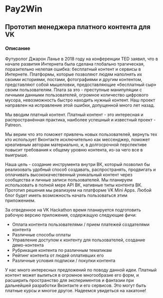 # Pay2Win

## Прототип менеджера платного контента для VK

### Описание

Футуролог Джарон Ланье в 2018 году на конференции TED заявил, что в начале развития Интернета была сделана глобально трагическая, поразительно нелепая ошибка: бесплатный контент и сервисы в Интернете. Платформы, которые позволяют людям наполнять их своими историями, постами, фотографиями и другим контентом, представляют собой мышеловки, предоставляющие «бесплатный сыр» своим пользователям. Плата за это - преступные манипуляции с личными данными пользователей, огромное количество цифрового мусора, невозможность быстро находить нужный контент. Наш проект направлен на исправление этой ошибки, допущенной много лет назад.

Мы вводим платный контент. Платный контент - это интересная и распространённая практика, наиболее успешный и известный проект - Patreon.

Мы верим что это поможет привлечь новых пользователей, вернуть тех кто использует Вконтакте исключительно как мессенджер, поможет креативным авторам материально, и, в долгосрочной перспективе повысит требования к общему уровню контента, из-за чего все в выигрыше.

Наша цель - создание инструмента внутри ВК, который позволил бы реализовать удобный способ создавать, распространять, продвигать и оплачивать высококачественный уникальный контент через сообщества и личные записи пользователей. Мы планируем использовать в полной мере API ВК, нативные типы контента ВК. Прототип решения мы реализуем на платформе VK Mini Apps. Любой блог будет иметь возможность начать пользоваться этим приложением.

За отведенное на VK Hackathon время планируется подготовить рабочую версию приложения, содержащую следующие фичи:
* Оплата контента пользователями / прием платежей создателями контента
* Различные способы оплаты
* Управление доступом к контенту для пользователей, создание демо-контента
* Рубрикация контента по различным тематикам
* Рейтинг контента от людей оплативших его
* Различные условия подписки / покупки контента

У нас много интересных предложений по поводу данной идеи. Платный контент может вылиться в огромное многообразие его форм, и расширить пространство для экспериментов и фантазии при дальнейшей разработки Вконтакте и его сервисов. Это могут быть платные курсы и многое другое.
Надеемся увидеться на хакатоне!
